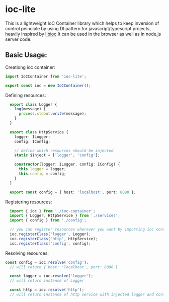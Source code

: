 # ioc-lite
This is a lightweight IoC Container library which helps to keep inversion of control peinciple by using DI pattern for javascript/typescript projects,
heavily inspired by [libioc](https://www.npmjs.com/package/libioc)
It can be used in the browser as well as in node.js server code.

## Basic Usage:
Creationg ioc container:
```typescript
import IoCContainer from 'ioc-lite';

export const ioc = new IoCContainer();
```

Defining resources:
```typescript
  export class Logger {
    log(message) {
      process.stdout.write(message);
    }
  }

  export class HttpService {
    logger: ILogger;
    config: IConfig;

    // define which resources should be injected
    static $inject = ['logger', 'config'];

    constructor(logger: ILogger, config: IConfig) {
      this.logger = logger;
      this.config = config;
    }
  }

  export const config = { host: 'localhost', port: 8080 };
```

Registering resources:
```typescript
  import { ioc } from './ioc-container';
  import { Logger, HttpService } from './services';
  import { config } from './config';

  // you can register resources wherever you want by importing ioc container which we created above
  ioc.registerClass('logger', Logger);
  ioc.registerClass('http', HttpService);
  ioc.registerClass('config', config);
```

Resolving resources:
```typescript
const config = ioc.resolve('config');
  // will return { host: 'localhost', port: 8080 }

  const logger = ioc.resolve('logger');
  // will return instance of Logger

  const http = ioc.resolve('http');
  // will return instance of http service with injected logger and config resources
```
